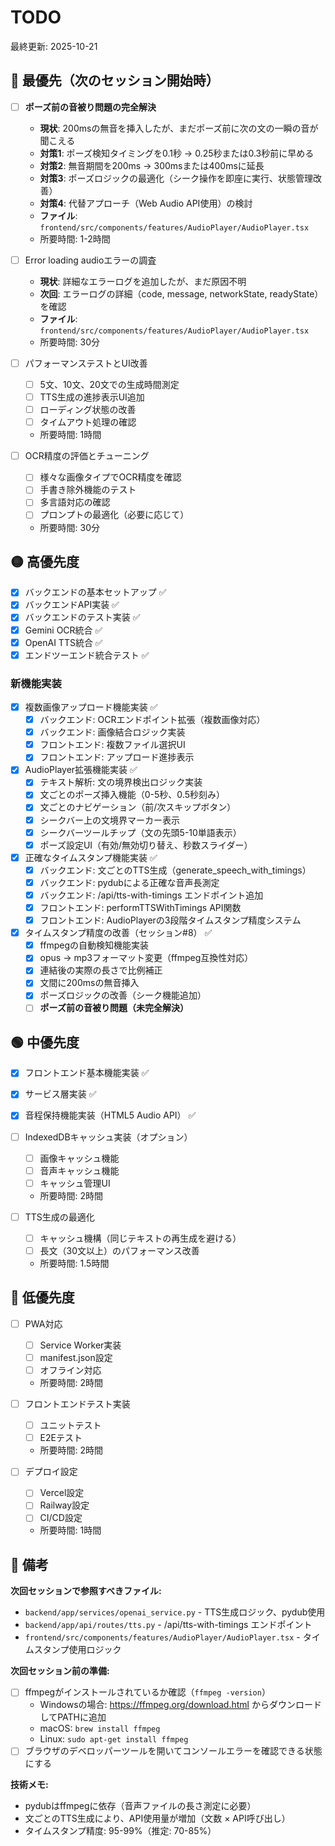 # TODO

最終更新: 2025-10-21

## 🔴 最優先（次のセッション開始時）

- [ ] **ポーズ前の音被り問題の完全解決**
  - **現状**: 200msの無音を挿入したが、まだポーズ前に次の文の一瞬の音が聞こえる
  - **対策1**: ポーズ検知タイミングを0.1秒 → 0.25秒または0.3秒前に早める
  - **対策2**: 無音期間を200ms → 300msまたは400msに延長
  - **対策3**: ポーズロジックの最適化（シーク操作を即座に実行、状態管理改善）
  - **対策4**: 代替アプローチ（Web Audio API使用）の検討
  - **ファイル**: `frontend/src/components/features/AudioPlayer/AudioPlayer.tsx`
  - 所要時間: 1-2時間

- [ ] Error loading audioエラーの調査
  - **現状**: 詳細なエラーログを追加したが、まだ原因不明
  - **次回**: エラーログの詳細（code, message, networkState, readyState）を確認
  - **ファイル**: `frontend/src/components/features/AudioPlayer/AudioPlayer.tsx`
  - 所要時間: 30分

- [ ] パフォーマンステストとUI改善
  - [ ] 5文、10文、20文での生成時間測定
  - [ ] TTS生成の進捗表示UI追加
  - [ ] ローディング状態の改善
  - [ ] タイムアウト処理の確認
  - 所要時間: 1時間

- [ ] OCR精度の評価とチューニング
  - [ ] 様々な画像タイプでOCR精度を確認
  - [ ] 手書き除外機能のテスト
  - [ ] 多言語対応の確認
  - [ ] プロンプトの最適化（必要に応じて）
  - 所要時間: 30分

## 🟡 高優先度

- [x] バックエンドの基本セットアップ ✅
- [x] バックエンドAPI実装 ✅
- [x] バックエンドのテスト実装 ✅
- [x] Gemini OCR統合 ✅
- [x] OpenAI TTS統合 ✅
- [x] エンドツーエンド統合テスト ✅

### 新機能実装

- [x] 複数画像アップロード機能実装 ✅
  - [x] バックエンド: OCRエンドポイント拡張（複数画像対応）
  - [x] バックエンド: 画像結合ロジック実装
  - [x] フロントエンド: 複数ファイル選択UI
  - [x] フロントエンド: アップロード進捗表示

- [x] AudioPlayer拡張機能実装 ✅
  - [x] テキスト解析: 文の境界検出ロジック実装
  - [x] 文ごとのポーズ挿入機能（0-5秒、0.5秒刻み）
  - [x] 文ごとのナビゲーション（前/次スキップボタン）
  - [x] シークバー上の文境界マーカー表示
  - [x] シークバーツールチップ（文の先頭5-10単語表示）
  - [x] ポーズ設定UI（有効/無効切り替え、秒数スライダー）

- [x] 正確なタイムスタンプ機能実装 ✅
  - [x] バックエンド: 文ごとのTTS生成（generate_speech_with_timings）
  - [x] バックエンド: pydubによる正確な音声長測定
  - [x] バックエンド: /api/tts-with-timings エンドポイント追加
  - [x] フロントエンド: performTTSWithTimings API関数
  - [x] フロントエンド: AudioPlayerの3段階タイムスタンプ精度システム

- [x] タイムスタンプ精度の改善（セッション#8） ✅
  - [x] ffmpegの自動検知機能実装
  - [x] opus → mp3フォーマット変更（ffmpeg互換性対応）
  - [x] 連結後の実際の長さで比例補正
  - [x] 文間に200msの無音挿入
  - [x] ポーズロジックの改善（シーク機能追加）
  - [ ] **ポーズ前の音被り問題（未完全解決）**

## 🟢 中優先度

- [x] フロントエンド基本機能実装 ✅
- [x] サービス層実装 ✅
- [x] 音程保持機能実装（HTML5 Audio API） ✅

- [ ] IndexedDBキャッシュ実装（オプション）
  - [ ] 画像キャッシュ機能
  - [ ] 音声キャッシュ機能
  - [ ] キャッシュ管理UI
  - 所要時間: 2時間

- [ ] TTS生成の最適化
  - [ ] キャッシュ機構（同じテキストの再生成を避ける）
  - [ ] 長文（30文以上）のパフォーマンス改善
  - 所要時間: 1.5時間

## 🔵 低優先度

- [ ] PWA対応
  - [ ] Service Worker実装
  - [ ] manifest.json設定
  - [ ] オフライン対応
  - 所要時間: 2時間

- [ ] フロントエンドテスト実装
  - [ ] ユニットテスト
  - [ ] E2Eテスト
  - 所要時間: 2時間

- [ ] デプロイ設定
  - [ ] Vercel設定
  - [ ] Railway設定
  - [ ] CI/CD設定
  - 所要時間: 1時間

## 📝 備考

**次回セッションで参照すべきファイル:**
- `backend/app/services/openai_service.py` - TTS生成ロジック、pydub使用
- `backend/app/api/routes/tts.py` - /api/tts-with-timings エンドポイント
- `frontend/src/components/features/AudioPlayer/AudioPlayer.tsx` - タイムスタンプ使用ロジック

**次回セッション前の準備:**
- [ ] ffmpegがインストールされているか確認（`ffmpeg -version`）
  - Windowsの場合: https://ffmpeg.org/download.html からダウンロードしてPATHに追加
  - macOS: `brew install ffmpeg`
  - Linux: `sudo apt-get install ffmpeg`
- [ ] ブラウザのデベロッパーツールを開いてコンソールエラーを確認できる状態にする

**技術メモ:**
- pydubはffmpegに依存（音声ファイルの長さ測定に必要）
- 文ごとのTTS生成により、API使用量が増加（文数 × API呼び出し）
- タイムスタンプ精度: 95-99%（推定: 70-85%）
